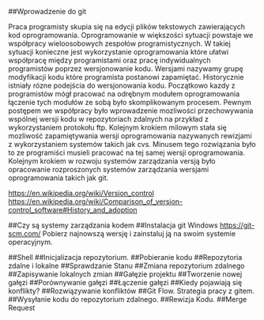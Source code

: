 ##Wprowadzenie do git

Praca programisty skupia się na edycji plików tekstowych zawierających kod oprogramowania. Oprogramowanie w większości sytuacji
powstaje we współpracy wieloosobowych zespołów programistycznych. W takiej sytuacji konieczne jest wykorzystanie oprogramowania
które ułatwi współpracę między programistami oraz pracę indywidualnych programistów poprzez wersjonowanie kodu. 
Wersjami nazywamy grupę modyfikacji kodu które programista postanowi zapamiętać. Historycznie istniały rózne podejścia do 
wersjonowania kodu. Początkowo kazdy z programistów mógł pracować na odrębnym modułem oprogramowania łączenie tych modułów ze
sobą było skomplikowanym procesem.  Pewnym postępem we współpracy było wprowadzenie mozliwości przechowywania wspólnej wersji
kodu w repozytoriach zdalnych na przykład z wykorzystaniem protokołu ftp. Kolejnym krokiem milowym stała się mozliwość zapamiętywania wersji oprogramowania nazywanych rewizjami z wykorzystaniem systemów takich jak cvs. Minusem tego rozwiązania
było to ze programiści musieli pracować na tej samej wersji oprogramowania. Kolejnym krokiem w rozwoju systemów zarządzania
versją było opracowanie rozproszonych systemów zarządzania wersjami oprogramowania takich jak git.


https://en.wikipedia.org/wiki/Version_control
https://en.wikipedia.org/wiki/Comparison_of_version-control_software#History_and_adoption




##Czy są systemy zarządzania kodem
##Instalacja git
Windows
https://git-scm.com/
Pobierz najnowszą wersję i zainstaluj ją na swoim systemie operacyjnym.


##Shell
##Inicjalizacja repozytorium.
##Pobieranie kodu
##Repozytoria zdalne i lokalne
##Sprawdzanie Stanu
##Zmiana repozytorium zdalnego
##Zapisywanie lokalnych zmian
##Gałęzie projektu
##Tworzenie nowej gałęzi
##Porównywanie gałęzi
##Łączenie gałęzi
##Kiedy pojawiają się konflikty?
##Rozwiązywanie konfliktów
##Git Flow. Strategia pracy z gitem.
##Wysyłanie kodu do repozytorium zdalnego.
##Rewizja Kodu.
##Merge Request